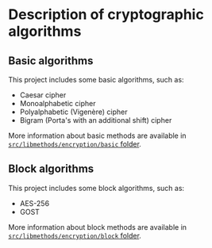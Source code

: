 # Description of cryptographic algorithms

## Basic algorithms

This project includes some basic algorithms, such as:

- Caesar cipher
- Monoalphabetic cipher
- Polyalphabetic (Vigenère) cipher
- Bigram (Porta's with an additional shift) cipher

More information about basic methods are available in [`src/libmethods/encryption/basic` folder](https://github.com/denisstasyev/Information_Security_JS/tree/master/src/libmethods/encryption/basic).

## Block algorithms

This project includes some block algorithms, such as:

- AES-256
- GOST

More information about block methods are available in [`src/libmethods/encryption/block` folder](https://github.com/denisstasyev/Information_Security_JS/tree/master/src/libmethods/encryption/block).
